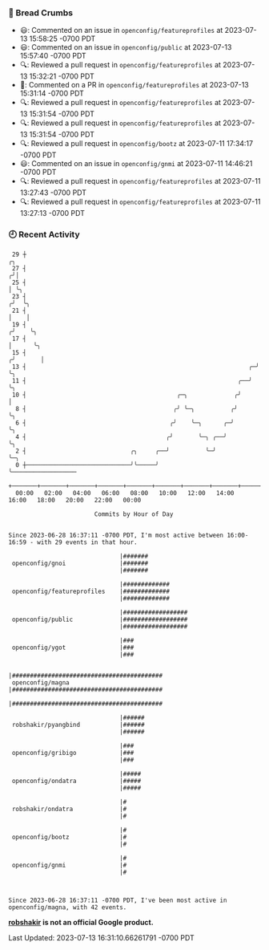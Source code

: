 ### 🍞 Bread Crumbs

 * 😃: Commented on an issue in `openconfig/featureprofiles` at 2023-07-13 15:58:25 -0700 PDT
 * 😃: Commented on an issue in `openconfig/public` at 2023-07-13 15:57:40 -0700 PDT
 * 🔍: Reviewed a pull request in  `openconfig/featureprofiles` at 2023-07-13 15:32:21 -0700 PDT
 * 💬: Commented on a PR in  `openconfig/featureprofiles` at 2023-07-13 15:31:14 -0700 PDT
 * 🔍: Reviewed a pull request in  `openconfig/featureprofiles` at 2023-07-13 15:31:54 -0700 PDT
 * 🔍: Reviewed a pull request in  `openconfig/featureprofiles` at 2023-07-13 15:31:54 -0700 PDT
 * 🔍: Reviewed a pull request in  `openconfig/bootz` at 2023-07-11 17:34:17 -0700 PDT
 * 😃: Commented on an issue in `openconfig/gnmi` at 2023-07-11 14:46:21 -0700 PDT
 * 🔍: Reviewed a pull request in  `openconfig/featureprofiles` at 2023-07-11 13:27:43 -0700 PDT
 * 🔍: Reviewed a pull request in  `openconfig/featureprofiles` at 2023-07-11 13:27:13 -0700 PDT

### 🕘 Recent Activity
```
 29 ┼                                                                    ╭╮
 27 ┤                                                                   ╭╯│
 25 ┤                                                                   │ ╰╮
 23 ┤                                                                  ╭╯  ╰╮
 21 ┤                                                                  │    │
 19 ┤                                                                 ╭╯    ╰╮
 17 ┤                                                                 │      ╰╮
 15 ┤                                                                ╭╯       │
 13 ┤                                                              ╭─╯        ╰╮
 11 ┤                                                           ╭──╯           ╰╮
 10 ┤                                          ╭─╮             ╭╯               │
  8 ┤                                         ╭╯ ╰─╮          ╭╯                ╰╮
  6 ┤                                        ╭╯    ╰─╮      ╭─╯                  ╰╮
  4 ┤                                       ╭╯       ╰─╮ ╭──╯                     ╰╮
  2 ┤                             ╭╮     ╭──╯          ╰─╯                         ╰─╮
  0 ┼─────────────────────────────╯╰─────╯                                           ╰──────────────────
    +───────+───────+───────+───────+───────+───────+───────+───────+───────+───────+───────+───────+────
  00:00   02:00   04:00   06:00   08:00   10:00   12:00   14:00   16:00   18:00   20:00   22:00   00:00   

						Commits by Hour of Day


Since 2023-06-28 16:37:11 -0700 PDT, I'm most active between 16:00-16:59 - with 29 events in that hour.

```



```
                               |#######
 openconfig/gnoi               |#######
                               |#######

                               |#############
 openconfig/featureprofiles    |#############
                               |#############

                               |##################
 openconfig/public             |##################
                               |##################

                               |###
 openconfig/ygot               |###
                               |###

                               |##########################################
 openconfig/magna              |##########################################
                               |##########################################

                               |######
 robshakir/pyangbind           |######
                               |######

                               |###
 openconfig/gribigo            |###
                               |###

                               |#####
 openconfig/ondatra            |#####
                               |#####

                               |#
 robshakir/ondatra             |#
                               |#

                               |#
 openconfig/bootz              |#
                               |#

                               |#
 openconfig/gnmi               |#
                               |#



Since 2023-06-28 16:37:11 -0700 PDT, I've been most active in openconfig/magna, with 42 events.

```
**[robshakir](mailto:robjs@google.com) is not an official Google product.**  


Last Updated: 2023-07-13 16:31:10.66261791 -0700 PDT
